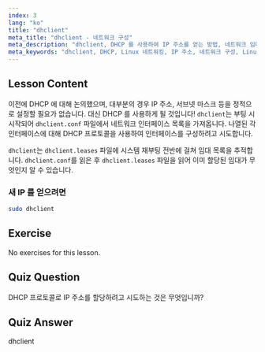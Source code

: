 ```yaml
---
index: 3
lang: "ko"
title: "dhclient"
meta_title: "dhclient - 네트워크 구성"
meta_description: "dhclient, DHCP 를 사용하여 IP 주소를 얻는 방법, 네트워크 임대를 관리하는 방법에 대해 알아보세요. dhclient.conf 및 dhclient.leases 파일을 이해합니다. Linux 초보자 가이드."
meta_keywords: "dhclient, DHCP, Linux 네트워킹, IP 주소, 네트워크 구성, Linux 튜토리얼, 초보자 가이드"
---
```


## Lesson Content

이전에 DHCP 에 대해 논의했으며, 대부분의 경우 IP 주소, 서브넷 마스크 등을 정적으로 설정할 필요가 없습니다. 대신 DHCP 를 사용하게 될 것입니다! `dhclient`는 부팅 시 시작되어 `dhclient.conf` 파일에서 네트워크 인터페이스 목록을 가져옵니다. 나열된 각 인터페이스에 대해 DHCP 프로토콜을 사용하여 인터페이스를 구성하려고 시도합니다.

`dhclient`는 `dhclient.leases` 파일에 시스템 재부팅 전반에 걸쳐 임대 목록을 추적합니다. `dhclient.conf`를 읽은 후 `dhclient.leases` 파일을 읽어 이미 할당된 임대가 무엇인지 알 수 있습니다.

### 새 IP 를 얻으려면

```bash
sudo dhclient
```

## Exercise

No exercises for this lesson.

## Quiz Question

DHCP 프로토콜로 IP 주소를 할당하려고 시도하는 것은 무엇입니까?

## Quiz Answer

dhclient

